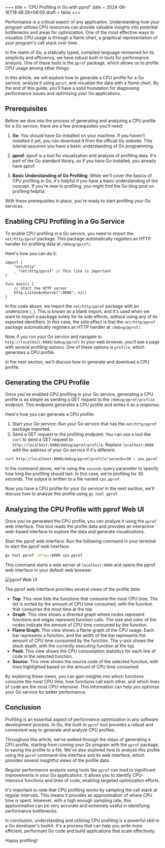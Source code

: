 +++
title = 'CPU Profiling in Go with pprof'
date = 2024-06-16T18:48:26+08:00
draft = false
+++

Performance is a critical aspect of any application. Understanding how your program utilizes CPU resources can provide valuable insights into potential bottlenecks and areas for optimization. One of the most effective ways to visualize CPU usage is through a flame chart, a graphical representation of your program's call stack over time.

In the realm of Go, a statically typed, compiled language renowned for its simplicity and efficiency, we have robust built-in tools for performance analysis. One of these tools is the `pprof` package, which allows us to profile CPU usage among other things.

In this article, we will explore how to generate a CPU profile for a Go service, analyze it using `pprof`, and visualize the data with a flame chart. By the end of this guide, you'll have a solid foundation for diagnosing performance issues and optimizing your Go applications.

## Prerequisites

Before we dive into the process of generating and analyzing a CPU profile for a Go service, there are a few prerequisites you'll need:

1. **Go**: You should have Go installed on your machine. If you haven't installed it yet, you can download it from the official Go website. This tutorial assumes you have a basic understanding of Go programming.

2. **pprof**: pprof is a tool for visualization and analysis of profiling data. It's part of the Go standard library, so if you have Go installed, you already have pprof.

3. **Basic Understanding of Go Profiling**: While we'll cover the basics of CPU profiling in Go, it's helpful if you have a basic understanding of the concept. If you're new to profiling, you might find the Go blog post on profiling helpful.

With these prerequisites in place, you're ready to start profiling your Go services.

## Enabling CPU Profiling in a Go Service

To enable CPU profiling in a Go service, you need to import the `net/http/pprof` package. This package automatically registers an HTTP handler for profiling data at `/debug/pprof/`.

Here's how you can do it:

```golang
import (
    "net/http"
    _ "net/http/pprof" // This line is important
)

func main() {
    // Start the HTTP server
    http.ListenAndServe(":8080", nil)
}
```

In the code above, we import the `net/http/pprof` package with an underscore (`_`). This is known as a blank import, and it's used when we want to import a package solely for its side effects, without using any of its exported identifiers. In this case, the side effect is that the `net/http/pprof` package automatically registers an HTTP handler at `/debug/pprof/`.

Now, if you run your Go service and navigate to `http://localhost:8080/debug/pprof/` in your web browser, you'll see a page with several profiling options. One of these options is `profile`, which generates a CPU profile.

In the next section, we'll discuss how to generate and download a CPU profile.

## Generating the CPU Profile

Once you've enabled CPU profiling in your Go service, generating a CPU profile is as simple as sending a GET request to the `/debug/pprof/profile` endpoint. This endpoint generates a CPU profile and writes it as a response.

Here's how you can generate a CPU profile:

1. Start your Go service: Run your Go service that has the `net/http/pprof` package imported.
2. Send a GET request to the profiling endpoint: You can use a tool like `curl` to send a GET request to `http://localhost:8080/debug/pprof/profile`. Replace `localhost:8080` with the address of your Go service if it's different.
   
```sh
curl http://localhost:8080/debug/pprof/profile?seconds=30 > cpu.pprof
```

In the command above, we're using the `seconds` query parameter to specify how long the profiling should last. In this case, we're profiling for 30 seconds. The output is written to a file named `cpu.pprof`.

Now you have a CPU profile for your Go service! In the next section, we'll discuss how to analyze this profile using `go tool pprof`.

## Analyzing the CPU Profile with pprof Web UI

Once you've generated the CPU profile, you can analyze it using the `pprof` web interface. This tool reads the profile data and provides an interactive web-based interface to explore the data and generate visualizations.

Start the pprof web interface: Run the following command in your terminal to start the pprof web interface:

```sh
go tool pprof -http=:8080 cpu.pprof
```

This command starts a web server at `localhost:8080` and opens the pprof web interface in your default web browser.

![pprof Web UI](/images/pprof.png)

The pprof web interface provides several views of the profile data:

- **Top**: This view lists the functions that consume the most CPU time. The list is sorted by the amount of CPU time consumed, with the function that consumes the most time at the top.
- **Graph**: This view shows a directed graph where nodes represent functions and edges represent function calls. The size and color of the nodes indicate the amount of CPU time consumed by the function.
- **Flame Graph**: This view shows a flame graph of the CPU usage. Each bar represents a function, and the width of the bar represents the amount of CPU time consumed by the function. The y-axis shows the stack depth, with the currently executing function at the top.
- **Peek**: This view shows the CPU consumption statistics for each line of code in the selected function.
- **Source**: This view shows the source code of the selected function, with lines highlighted based on the amount of CPU time consumed.

By exploring these views, you can gain insights into which functions consume the most CPU time, how functions call each other, and which lines of code are the most CPU-intensive. This information can help you optimize your Go service for better performance.

## Conclusion

Profiling is an essential aspect of performance optimization in any software development process. In Go, the built-in `pprof` tool provides a robust and convenient way to generate and analyze CPU profiles.

Throughout this article, we've walked through the steps of generating a CPU profile, starting from running your Go program with the `pprof` package, to saving the profile to a file. We've also explored how to analyze this profile using the `pprof` command-line interface and its web interface, which provides several insightful views of the profile data.

Regular performance analysis using tools like `pprof` can lead to significant improvements in your Go applications. It allows you to identify CPU-intensive functions and lines of code, enabling targeted optimization efforts.

It's important to note that CPU profiling works by sampling the call stack at regular intervals. This means it provides an approximation of where CPU time is spent. However, with a high enough sampling rate, this approximation can be very accurate and extremely useful in identifying performance bottlenecks.

In conclusion, understanding and utilizing CPU profiling is a powerful skill in a Go developer's toolkit. It's a process that can help you write more efficient, performant Go code and build applications that scale effectively.

Happy profiling!